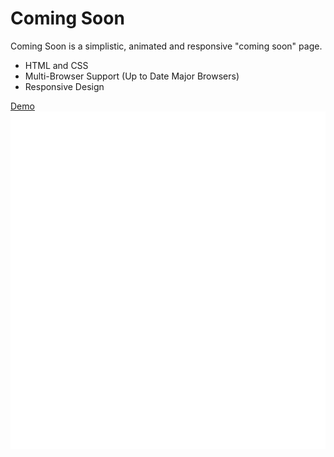 Coming Soon
===========
Coming Soon is a simplistic, animated and responsive "coming soon" page.

- HTML and CSS
- Multi-Browser Support (Up to Date Major Browsers)
- Responsive Design

[Demo](http://yc.github.io/coming-soon/)
<img src="index.svg" width="960" height="540" />
